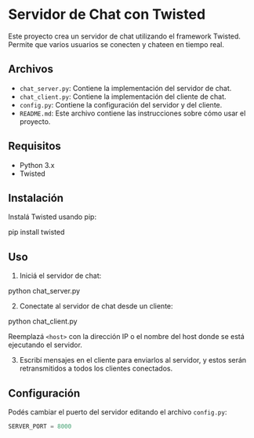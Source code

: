 # Servidor de Chat con Twisted

Este proyecto crea un servidor de chat utilizando el framework Twisted. Permite que varios usuarios se conecten y chateen en tiempo real.

## Archivos

- `chat_server.py`: Contiene la implementación del servidor de chat.
- `chat_client.py`: Contiene la implementación del cliente de chat.
- `config.py`: Contiene la configuración del servidor y del cliente.
- `README.md`: Este archivo contiene las instrucciones sobre cómo usar el proyecto.

## Requisitos

- Python 3.x
- Twisted

## Instalación

Instalá Twisted usando pip:

pip install twisted

## Uso

1. Iniciá el servidor de chat:

python chat_server.py

2. Conectate al servidor de chat desde un cliente:

python chat_client.py <host>


Reemplazá `<host>` con la dirección IP o el nombre del host donde se está ejecutando el servidor.

3. Escribí mensajes en el cliente para enviarlos al servidor, y estos serán retransmitidos a todos los clientes conectados.

## Configuración

Podés cambiar el puerto del servidor editando el archivo `config.py`:

```python
SERVER_PORT = 8000

